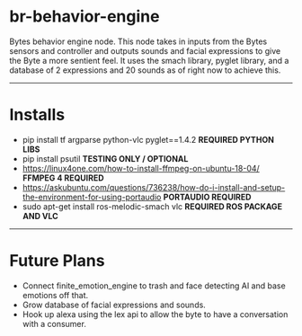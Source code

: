 # br-behavior-engine
Bytes behavior engine node. This node takes in inputs from the Bytes sensors and controller and outputs sounds and facial expressions to give the Byte a more sentient feel. It uses the smach library, pyglet library, and a database of 2 expressions and 20 sounds as of right now to achieve this.

-----------------------------------------------
# Installs
 - pip install tf argparse python-vlc pyglet==1.4.2 **REQUIRED PYTHON LIBS**
 - pip install psutil **TESTING ONLY / OPTIONAL**
 - https://linux4one.com/how-to-install-ffmpeg-on-ubuntu-18-04/ **FFMPEG 4 REQUIRED**
 - https://askubuntu.com/questions/736238/how-do-i-install-and-setup-the-environment-for-using-portaudio **PORTAUDIO REQUIRED**
 - sudo apt-get install ros-melodic-smach vlc **REQUIRED ROS PACKAGE AND VLC**

-----------------------------------------------
# Future Plans
 - Connect finite_emotion_engine to trash and face detecting AI and base emotions off that.
 - Grow database of facial expressions and sounds.
 - Hook up alexa using the lex api to allow the byte to have a conversation with a consumer.
